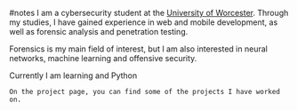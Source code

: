 #notes
I am a cybersecurity student at the <a href="https://www.worcester.ac.uk/">University of Worcester</a>. Through my studies, I have gained experience in web and mobile development, as well as forensic analysis and penetration testing. 

Forensics is my main field of interest, but I am also interested in neural networks, machine learning and offensive security.

Currently I am learning <a href="https://go.dev/"><FontAwesomeIcon icon={faGolang} className="goLang" /></a>  and Python <a href="https://www.python.org/"><FontAwesomeIcon icon={faPython} className="python" /></a>

    On the project page, you can find some of the projects I have worked on.
